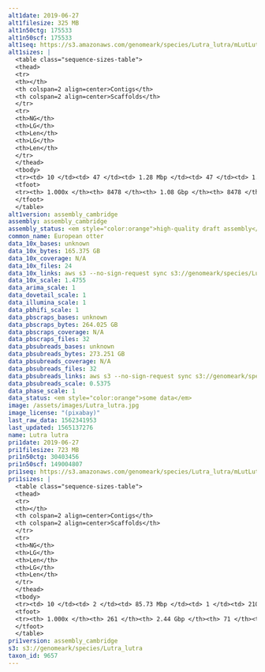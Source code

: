```yaml
---
alt1date: 2019-06-27
alt1filesize: 325 MB
alt1n50ctg: 175533
alt1n50scf: 175533
alt1seq: https://s3.amazonaws.com/genomeark/species/Lutra_lutra/mLutLut1/assembly_cambridge/mLutLut1.alt.asm.20190627.fasta.gz
alt1sizes: |
  <table class="sequence-sizes-table">
  <thead>
  <tr>
  <th></th>
  <th colspan=2 align=center>Contigs</th>
  <th colspan=2 align=center>Scaffolds</th>
  </tr>
  <tr>
  <th>NG</th>
  <th>LG</th>
  <th>Len</th>
  <th>LG</th>
  <th>Len</th>
  </tr>
  </thead>
  <tbody>
  <tr><td> 10 </td><td> 47 </td><td> 1.28 Mbp </td><td> 47 </td><td> 1.28 Mbp </td></tr>  <tr><td> 20 </td><td> 196 </td><td> 0.51 Mbp </td><td> 196 </td><td> 0.51 Mbp </td></tr>  <tr><td> 30 </td><td> 470 </td><td> 0.32 Mbp </td><td> 470 </td><td> 0.32 Mbp </td></tr>  <tr><td> 40 </td><td> 867 </td><td> 0.23 Mbp </td><td> 867 </td><td> 0.23 Mbp </td></tr>  <tr style="background-color:#cccccc;"><td> 50 </td><td> 1404 </td><td> 0.18 Mbp </td><td> 1404 </td><td> 0.18 Mbp </td></tr>  <tr><td> 60 </td><td> 2109 </td><td> 0.13 Mbp </td><td> 2109 </td><td> 0.13 Mbp </td></tr>  <tr><td> 70 </td><td> 3038 </td><td> 0.10 Mbp </td><td> 3038 </td><td> 0.10 Mbp </td></tr>  <tr><td> 80 </td><td> 4266 </td><td> 76.83 Kbp </td><td> 4266 </td><td> 76.83 Kbp </td></tr>  <tr><td> 90 </td><td> 5885 </td><td> 57.85 Kbp </td><td> 5885 </td><td> 57.85 Kbp </td></tr>  <tr><td> 100 </td><td> 8477 </td><td> 3  bp </td><td> 8477 </td><td> 3  bp </td></tr>  </tbody>
  <tfoot>
  <tr><th> 1.000x </th><th> 8478 </th><th> 1.08 Gbp </th><th> 8478 </th><th> 1.08 Gbp </th></tr>
  </tfoot>
  </table>
alt1version: assembly_cambridge
assembly: assembly_cambridge
assembly_status: <em style="color:orange">high-quality draft assembly</em>
common_name: European otter
data_10x_bases: unknown
data_10x_bytes: 165.375 GB
data_10x_coverage: N/A
data_10x_files: 24
data_10x_links: aws s3 --no-sign-request sync s3://genomeark/species/Lutra_lutra/mLutLut1/genomic_data/10x/ .<br>
data_10x_scale: 1.4755
data_arima_scale: 1
data_dovetail_scale: 1
data_illumina_scale: 1
data_pbhifi_scale: 1
data_pbscraps_bases: unknown
data_pbscraps_bytes: 264.025 GB
data_pbscraps_coverage: N/A
data_pbscraps_files: 32
data_pbsubreads_bases: unknown
data_pbsubreads_bytes: 273.251 GB
data_pbsubreads_coverage: N/A
data_pbsubreads_files: 32
data_pbsubreads_links: aws s3 --no-sign-request sync s3://genomeark/species/Lutra_lutra/mLutLut1/genomic_data/pacbio/ . --exclude "*scraps.bam* --exclude "*ccs.bam*"<br>
data_pbsubreads_scale: 0.5375
data_phase_scale: 1
data_status: <em style="color:orange">some data</em>
image: /assets/images/Lutra_lutra.jpg
image_license: "(pixabay)"
last_raw_data: 1562341953
last_updated: 1565137276
name: Lutra lutra
pri1date: 2019-06-27
pri1filesize: 723 MB
pri1n50ctg: 30403456
pri1n50scf: 149004807
pri1seq: https://s3.amazonaws.com/genomeark/species/Lutra_lutra/mLutLut1/assembly_cambridge/mLutLut1.pri.asm.20190627.fasta.gz
pri1sizes: |
  <table class="sequence-sizes-table">
  <thead>
  <tr>
  <th></th>
  <th colspan=2 align=center>Contigs</th>
  <th colspan=2 align=center>Scaffolds</th>
  </tr>
  <tr>
  <th>NG</th>
  <th>LG</th>
  <th>Len</th>
  <th>LG</th>
  <th>Len</th>
  </tr>
  </thead>
  <tbody>
  <tr><td> 10 </td><td> 2 </td><td> 85.73 Mbp </td><td> 1 </td><td> 210.51 Mbp </td></tr>  <tr><td> 20 </td><td> 6 </td><td> 54.24 Mbp </td><td> 2 </td><td> 201.32 Mbp </td></tr>  <tr><td> 30 </td><td> 10 </td><td> 52.24 Mbp </td><td> 3 </td><td> 197.71 Mbp </td></tr>  <tr><td> 40 </td><td> 16 </td><td> 39.86 Mbp </td><td> 4 </td><td> 164.58 Mbp </td></tr>  <tr style="background-color:#cccccc;"><td> 50 </td><td> 22 </td><td style="background-color:#88ff88;"> 30.40 Mbp </td><td> 6 </td><td style="background-color:#88ff88;"> 149.00 Mbp </td></tr>  <tr><td> 60 </td><td> 31 </td><td> 24.23 Mbp </td><td> 8 </td><td> 144.09 Mbp </td></tr>  <tr><td> 70 </td><td> 43 </td><td> 18.92 Mbp </td><td> 10 </td><td> 108.79 Mbp </td></tr>  <tr><td> 80 </td><td> 58 </td><td> 14.55 Mbp </td><td> 12 </td><td> 96.45 Mbp </td></tr>  <tr><td> 90 </td><td> 80 </td><td> 7.48 Mbp </td><td> 15 </td><td> 69.99 Mbp </td></tr>  <tr><td> 100 </td><td> 260 </td><td> 3.00 Kbp </td><td> 70 </td><td> 3.00 Kbp </td></tr>  </tbody>
  <tfoot>
  <tr><th> 1.000x </th><th> 261 </th><th> 2.44 Gbp </th><th> 71 </th><th> 2.44 Gbp </th></tr>
  </tfoot>
  </table>
pri1version: assembly_cambridge
s3: s3://genomeark/species/Lutra_lutra
taxon_id: 9657
---
```

